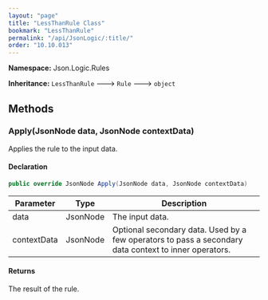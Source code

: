 ```yaml
---
layout: "page"
title: "LessThanRule Class"
bookmark: "LessThanRule"
permalink: "/api/JsonLogic/:title/"
order: "10.10.013"
---
```

**Namespace:** Json.Logic.Rules

**Inheritance:**
`LessThanRule`
 🡒 
`Rule`
 🡒 
`object`


## Methods

### Apply(JsonNode data, JsonNode contextData)

Applies the rule to the input data.

#### Declaration

```c#
public override JsonNode Apply(JsonNode data, JsonNode contextData)
```

| Parameter | Type | Description |
|---|---|---|
| data | JsonNode | The input data. |
| contextData | JsonNode | Optional secondary data.  Used by a few operators to pass a secondary     data context to inner operators. |


#### Returns

The result of the rule.


